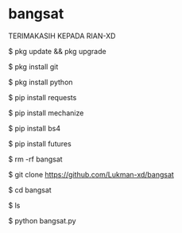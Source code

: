 # bangsat

TERIMAKASIH KEPADA RIAN-XD 

$ pkg update && pkg upgrade

$ pkg install git

$ pkg install python

$ pip install requests

$ pip install mechanize

$ pip install bs4

$ pip install futures

$ rm -rf bangsat

$ git clone https://github.com/Lukman-xd/bangsat

$ cd bangsat

$ ls

$ python bangsat.py

